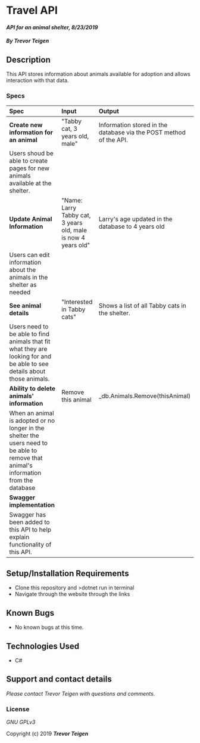 # Travel API

#### _API for an animal shelter, 8/23/2019_

#### _By **Trevor Teigen**_

## Description

This API stores information about animals available for adoption and allows interaction with that data.

### Specs
| Spec | Input | Output |
| :-------------     | :------------- | :------------- |
| **Create new information for an animal** | "Tabby cat, 3 years old, male" | Information stored in the database via the POST method of the API. |
| Users shoud be able to create pages for new animals available at the shelter. |
| **Update Animal Information** | "Name: Larry Tabby cat, 3 years old, male is now 4 years old" | Larry's age updated in the database to 4 years old |
| Users can edit information about the animals in the shelter as needed |
| **See animal details** | "Interested in Tabby cats" | Shows a list of all Tabby cats in the shelter. |
| Users need to be able to find animals that fit what they are looking for and be able to see details about those animals.|
| **Ability to delete animals' information** | Remove this animal | _db.Animals.Remove(thisAnimal) |
| When an animal is adopted or no longer in the shelter the users need to be able to remove that animal's information from the database| 
| **Swagger implementation** | | |
| Swagger has been added to this API to help explain functionality of this API.| 



## Setup/Installation Requirements

* Clone this repository and >dotnet run in terminal
* Navigate through the website through the links

## Known Bugs
* No known bugs at this time.

## Technologies Used
* C#


## Support and contact details

_Please contact Trevor Teigen with questions and comments._

### License

*GNU GPLv3*

Copyright (c) 2019 **_Trevor Teigen_**